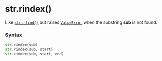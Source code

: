# str.rindex()

Like [`str.rfind()`](/built-in-types/str/str.rfind.md) but raises [`ValueError`](/exceptions/ValueError.md) when the substring **sub** is not found.

### Syntax

```python
str.rindex(sub)
str.rindex(sub, start)
str.rindex(sub, start, end)
```